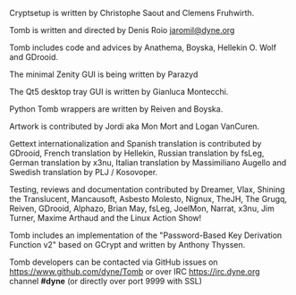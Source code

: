 
Cryptsetup is written by Christophe Saout and Clemens Fruhwirth.

Tomb is written and directed by Denis Roio <jaromil@dyne.org>

Tomb includes code and advices by Anathema, Boyska, Hellekin O. Wolf and GDrooid.

The minimal Zenity GUI is being written by Parazyd

The Qt5 desktop tray GUI is written by Gianluca Montecchi.

Python Tomb wrappers are written by Reiven and Boyska.

Artwork is contributed by Jordi aka Mon Mort and Logan VanCuren.

Gettext internationalization and Spanish translation is contributed by
GDrooid, French translation by Hellekin, Russian translation by fsLeg,
German translation by x3nu, Italian translation by Massimiliano
Augello and Swedish translation by PLJ / Kosovoper.

Testing, reviews and documentation contributed by Dreamer, Vlax,
Shining the Translucent, Mancausoft, Asbesto Molesto, Nignux, TheJH,
The Grugq, Reiven, GDrooid, Alphazo, Brian May, fsLeg, JoelMon,
Narrat, x3nu, Jim Turner, Maxime Arthaud and the Linux Action Show!


Tomb includes an implementation of the "Password-Based Key Derivation
Function v2" based on GCrypt and written by Anthony Thyssen.

Tomb developers can be contacted via GitHub issues on
https://www.github.com/dyne/Tomb or over IRC https://irc.dyne.org
channel **#dyne** (or directly over port 9999 with SSL)
